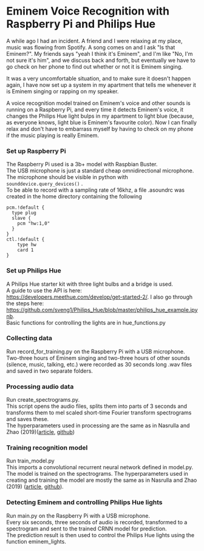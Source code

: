 # Eminem Voice Recognition with Raspberry Pi and Philips Hue

A while ago I had an incident. A friend and I were relaxing at my place, music was flowing from Spotify. A song comes on and I ask "Is that Eminem?". My friends says "yeah I think it's Eminem", and I'm like "No, I'm not sure it's him", and we discuss back and forth, but eventually we have to go check on her phone to find out whether or not it is Eminem singing. 

It was a very uncomfortable situation, and to make sure it doesn't happen again, I have now set up a system in my apartment that tells me whenever it is Eminem singing or rapping on my speaker. 

A voice recognition model trained on Eminem's voice and other sounds is running on a Raspberry Pi, and every time it detects Eminem's voice, it changes the Philips Hue light bulps in my apartment to light blue (because, as everyone knows, light blue is Eminem's favourite color). Now I can finally relax and don't have to embarrass myself by having to check on my phone if the music playing is really Eminem.

### Set up Raspberry Pi
The Raspberry Pi used is a 3b+ model with Raspbian Buster. <br>
The USB microphone is just a standard cheap omnidirectional microphone. The microphone should be visible in python with `sounddevice.query_devices()` . <br>
To be able to record with a sampling rate of 16khz, a file .asoundrc was created in the home directory containing the following

```
pcm.!default {
  type plug
  slave {
    pcm "hw:1,0"
  }
}
ctl.!default {
    type hw
    card 1
}
```

### Set up Philips Hue
A Philips Hue starter kit with three light bulbs and a bridge is used. <br>
A guide to use the API is here: https://developers.meethue.com/develop/get-started-2/. I also go through the steps here: https://github.com/sveng1/Philips_Hue/blob/master/philips_hue_example.ipynb. <br>
Basic functions for controlling the lights are in hue_functions.py

### Collecting data
Run record_for_training.py on the Raspberry Pi with a USB microphone. <br>
Two-three hours of Eminem singing and two-three hours of other sounds (silence, music, talking, etc.) were recorded as 30 seconds long .wav files and saved in two separate folders.

### Processing audio data
Run create_spectrograms.py. <br>
This script opens the audio files, splits them into parts of 3 seconds and transforms them to mel scaled short-time Fourier transform spectrograms and saves these. <br>
The hyperparameters used in processing are the same as in Nasrulla and Zhao (2019)([article](https://arxiv.org/pdf/1901.04555.pdf), [github](https://github.com/ZainNasrullah/music-artist-classification-crnn/blob/master/src/utility.py))

### Training recognition model
Run train_model.py <br>
This imports a convolutional recurrent neural network defined in model.py. <br>
The model is trained on the spectrograms.
The hyperparameters used in creating and training the model are mostly the same as in Nasrulla and Zhao (2019) ([article](https://arxiv.org/pdf/1901.04555.pdf), [github](https://github.com/ZainNasrullah/music-artist-classification-crnn/blob/master/src/models.py)).

### Detecting Eminem and controlling Philips Hue lights
Run main.py on the Raspberry Pi with a USB microphone. <br>
Every six seconds, three seconds of audio is recorded, transformed to a spectrogram and sent to the trained CRNN model for prediction. <br>
The prediction result is then used to control the Philips Hue lights using the function eminem_lights.
